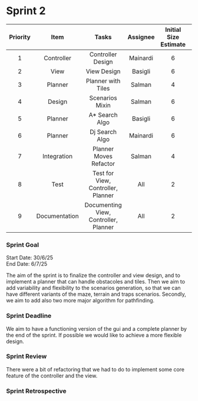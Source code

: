 # Sprint 2

| Priority |     Item      |                 Tasks                 | Assignee | Initial Size Estimate | Day 1 | Day 2 | Day 3 | Day 4 | Day 5 | Day 6 | Day 7 |
|:--------:|:-------------:|:-------------------------------------:|:--------:|:---------------------:|:-----:|:-----:|:-----:|:-----:|:-----:|:-----:|:-----:|
|    1     |  Controller   |           Controller Design           | Mainardi |           6           |   4   |   2   |   0   |   0   |   0   |   0   |   0   |
|    2     |     View      |              View Design              | Basigli  |           6           |   4   |   2   |   0   |   0   |   0   |   0   |   0   |
|    3     |    Planner    |          Planner with Tiles           |  Salman  |           4           |   2   |   0   |   0   |   0   |   0   |   0   |   0   |
|    4     |    Design     |            Scenarios Mixin            |  Salman  |           6           |   6   |   6   |   4   |   2   |   0   |   0   |   0   |
|    5     |    Planner    |            A* Search Algo             | Basigli  |           6           |   6   |   6   |   4   |   2   |   0   |   0   |   0   |
|    6     |    Planner    |            Dj Search Algo             | Mainardi |           6           |   6   |   6   |   4   |   2   |   0   |   0   |   0   |
|    7     |  Integration  |        Planner Moves Refactor         |  Salman  |           4           |   4   |   4   |   4   |   4   |   4   |   0   |   0   |
|    8     |     Test      |  Test for View, Controller, Planner   |   All    |           2           |   2   |   2   |   0   |   0   |   0   |   0   |   0   |
|    9     | Documentation | Documenting View, Controller, Planner |   All    |           2           |   2   |   2   |   2   |   0   |   0   |   0   |   0   |


### Sprint Goal
Start Date: 30/6/25
<br/>
End Date: 6/7/25

The aim of the sprint is to finalize the controller and view design, and to implement a planner that can handle obstacoles and tiles.
Then we aim to add variability and flexibility to the scenarios generation, so that we can have different variants of the maze, terrain and traps scenarios.
Secondly, we aim to add also two more major algorithm for pathfinding.

### Sprint Deadline
We aim to have a functioning version of the gui and a complete planner by the end of the sprint.
If possible we would like to achieve a more flexible design.

### Sprint Review
There were a bit of refactoring that we had to do to implement some core feature of the controller and the view.


### Sprint Retrospective


